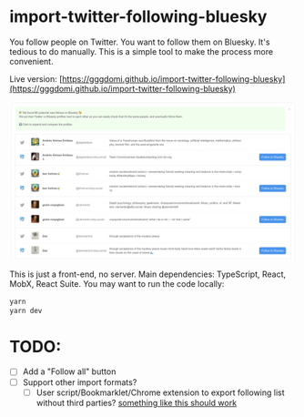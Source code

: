 # import-twitter-following-bluesky

You follow people on Twitter. You want to follow them on Bluesky. It's tedious to do manually. This is a simple tool to make the process more convenient.

Live version: [https://gggdomi.github.io/import-twitter-following-bluesky](https://gggdomi.github.io/import-twitter-following-bluesky)

![Screenshot](./public/screenshot.png)

This is just a front-end, no server. Main dependencies: TypeScript, React, MobX, React Suite.
You may want to run the code locally:

```
yarn
yarn dev
```

# TODO:

- [ ] Add a "Follow all" button
- [ ] Support other import formats?
  - [ ] User script/Bookmarklet/Chrome extension to export following list without third parties? [something like this should work](./src/scrape.js)